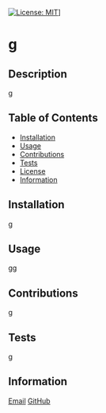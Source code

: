 [![License: MIT](https://img.shields.io/badge/License-MIT-yellow.svg)](https://opensource.org/licenses/MIT)]
  # g
  
  ## Description
  g
  
  ## Table of Contents
  
  * [Installation](#installation) 
  * [Usage](#usage)
  * [Contributions](#contributions)
  * [Tests](#tests)
  * [License](#license)
  * [Information](#createrInfo)

## Installation
g

## Usage
gg

## Contributions
g

## Tests
g

## Information
[Email](mailto://g)
[GitHub](http://github.com/g)
